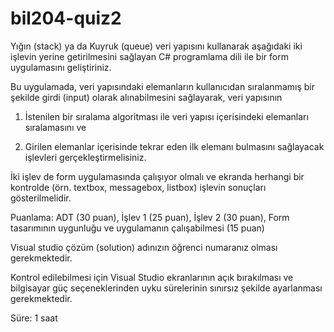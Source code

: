 # bil204-quiz2

Yığın (stack) ya da Kuyruk (queue) veri yapısını kullanarak aşağıdaki iki işlevin yerine getirilmesini sağlayan C# programlama dili ile bir form uygulamasını geliştiriniz.

Bu uygulamada, veri yapısındaki elemanların kullanıcıdan sıralanmamış bir şekilde girdi (input) olarak alınabilmesini sağlayarak, veri yapısının

1. İstenilen bir sıralama algoritması ile veri yapısı içerisindeki elemanları sıralamasını ve 

2. Girilen elemanlar içerisinde tekrar eden ilk elemanı bulmasını sağlayacak işlevleri gerçekleştirmelisiniz.

İki işlev de form uygulamasında çalışıyor olmalı ve ekranda herhangi bir kontrolde (örn. textbox, messagebox, listbox) işlevin sonuçları gösterilmelidir.

Puanlama: ADT (30 puan), İşlev 1 (25 puan), İşlev 2 (30 puan), Form tasarımının uygunluğu ve uygulamanın çalışabilmesi (15 puan)

Visual studio çözüm (solution) adınızın öğrenci numaranız olması gerekmektedir.

Kontrol edilebilmesi için Visual Studio ekranlarının açık bırakılması ve bilgisayar güç seçeneklerinden uyku sürelerinin sınırsız şekilde ayarlanması gerekmektedir.

Süre: 1 saat
